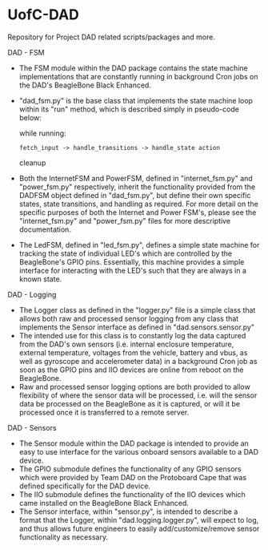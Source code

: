 # UofC-DAD
Repository for Project DAD related scripts/packages and more.

DAD - FSM
- The FSM module within the DAD package contains the state machine implementations that are constantly running in background Cron jobs
on the DAD's BeagleBone Black Enhanced.
- "dad_fsm.py" is the base class that implements the state machine loop within its "run" method, which is described simply in
pseudo-code below: 

    while running:
  
      fetch_input -> handle_transitions -> handle_state action 
    
    cleanup
  
- Both the InternetFSM and PowerFSM, defined in "internet_fsm.py" and "power_fsm.py" respectively, inherit the functionality provided from the DADFSM object defined in "dad_fsm.py", 
but define their own specific states, state transitions, and handling as required. For more detail on the specific purposes of both the
Internet and Power FSM's, please see the "internet_fsm.py" and "power_fsm.py" files for more descriptive documentation.
- The LedFSM, defined in "led_fsm.py", defines a simple state machine for tracking the state of individual LED's which are controlled by the 
BeagleBone's GPIO pins. Essentially, this machine provides a simple interface for interacting with the LED's such that they are always in a known
state. 

DAD - Logging
- The Logger class as defined in the "logger.py" file is a simple class that allows both raw and processed sensor logging from any class that implements the 
Sensor interface as defined in "dad.sensors.sensor.py"
- The intended use for this class is to constantly log the data captured from the DAD's own sensors (i.e. internal enclosure temperature, external temperature, voltages from the vehicle, battery and vbus,
as well as gyroscope and accelerometer data) in a background Cron job as soon as the GPIO pins and IIO devices are online from reboot on the BeagleBone.
- Raw and processed sensor logging options are both provided to allow flexibility of where the sensor data will be processed, i.e. will the sensor data be processed
on the BeagleBone as it is captured, or will it be processed once it is transferred to a remote server. 

DAD - Sensors
- The Sensor module within the DAD package is intended to provide an easy to use interface for the various onboard sensors available to a DAD device.
- The GPIO submodule defines the functionality of any GPIO sensors which were provided by Team DAD on the Protoboard Cape that was defined specifically for the DAD device.
- The IIO submodule defines the functionality of the IIO devices which came installed on the BeagleBone Black Enhanced.
- The Sensor interface, within "sensor.py", is intended to describe a format that the Logger, within "dad.logging.logger.py", will expect to log, and thus allows
future engineers to easily add/customize/remove sensor functionality as necessary. 


